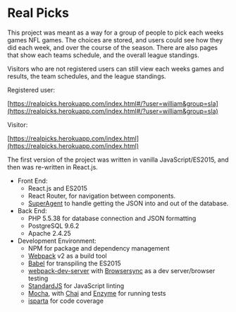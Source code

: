 # Real Picks

This project was meant as a way for a group of people to pick each weeks games NFL games. The choices are stored, and users could see how they did each week, and over the course of the season. There are also pages that show each teams schedule, and the overall league standings.  

Visitors who are not registered users can still view each weeks games and results, the team schedules, and the league standings. 

Registered user:

[https://realpicks.herokuapp.com/index.html#/?user=william&group=sla](https://realpicks.herokuapp.com/index.html#/?user=william&group=sla)

Visitor:

[https://realpicks.herokuapp.com/index.html](https://realpicks.herokuapp.com/index.html)

The first version of the project was written in vanilla JavaScript/ES2015, and then was re-written in React.js. 

* Front End:
  * React.js and ES2015 
  * React Router, for navigation between components.
  * [SuperAgent] to handle getting the JSON into and out of the database.
* Back End:
  * PHP 5.5.38 for database connection and JSON formatting
  * PostgreSQL 9.6.2
  * Apache 2.4.25
* Development Environment:
  * NPM for package and dependency management
  * [Webpack] v2 as a build tool
  * [Babel] for transpiling the ES2015
  * [webpack-dev-server] with [Browsersync] as a dev server/browser testing 
  * [StandardJS] for JavaScript linting
  * [Mocha], with [Chai] and [Enzyme] for running tests
  * [isparta] for code coverage

[SuperAgent]: https://github.com/visionmedia/superagent
[Webpack]: https://webpack.js.org/
[webpack-dev-server]: https://webpack.js.org/guides/development/#webpack-dev-server
[Browsersync]: https://www.browsersync.io/
[StandardJS]: https://standardjs.com/
[Babel]: https://babeljs.io/
[Mocha]: https://mochajs.org/
[Chai]: http://chaijs.com/
[Enzyme]: https://github.com/airbnb/enzyme
[isparta]: https://github.com/douglasduteil/isparta 



